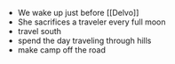 - We wake up just before [[Delvo]]
- She sacrifices a traveler every full moon
- travel south
- spend the day traveling through hills
- make camp off the road